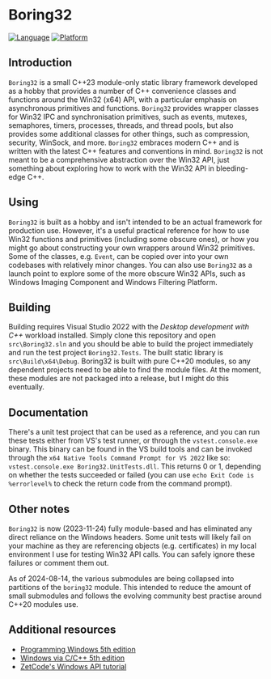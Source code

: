 # Boring32

[![Language](https://img.shields.io/badge/Language%20-C++23-blue.svg)](https://github.com/yottaawesome/boring32/)
[![Platform](https://img.shields.io/badge/Platform%20-Win32x64-blue.svg)](https://github.com/yottaawesome/boring32/)

## Introduction

`Boring32` is a small C++23 module-only static library framework developed as a hobby that provides a number of C++ convenience classes and functions around the Win32 (x64) API, with a particular emphasis on asynchronous primitives and functions. `Boring32` provides wrapper classes for Win32 IPC and synchronisation primitives, such as events, mutexes, semaphores, timers, processes, threads, and thread pools, but also provides some additional classes for other things, such as compression, security, WinSock, and more. `Boring32` embraces modern C++ and is written with the latest C++ features and conventions in mind. `Boring32` is not meant to be a comprehensive abstraction over the Win32 API, just something about exploring how to work with the Win32 API in bleeding-edge C++.

## Using

`Boring32` is built as a hobby and isn't intended to be an actual framework for production use. However, it's a useful practical reference for how to use Win32 functions and primitives (including some obscure ones), or how you might go about constructing your own wrappers around Win32 primitives. Some of the classes, e.g. `Event`, can be copied over into your own codebases with relatively minor changes. You can also use `Boring32` as a launch point to explore some of the more obscure Win32 APIs, such as Windows Imaging Component and Windows Filtering Platform.

## Building

Building requires Visual Studio 2022 with the _Desktop development with C++_ workload installed. Simply clone this repository and open `src\Boring32.sln` and you should be able to build the project immediately and run the test project `Boring32.Tests`. The built static library is `src\Build\x64\Debug`. Boring32 is built with pure C++20 modules, so any dependent projects need to be able to find the module files. At the moment, these modules are not packaged into a release, but I might do this eventually.

## Documentation

There's a unit test project that can be used as a reference, and you can run these tests either from VS's test runner, or through the `vstest.console.exe` binary. This binary can be found in the VS build tools and can be invoked through the `x64 Native Tools Command Prompt for VS 2022` like so: `vstest.console.exe Boring32.UnitTests.dll`. This returns 0 or 1, depending on whether the tests succeeded or failed (you can use `echo Exit Code is %errorlevel%` to check the return code from the command prompt).

## Other notes

`Boring32` is now (2023-11-24) fully module-based and has eliminated any direct reliance on the Windows headers. Some unit tests will likely fail on your machine as they are referencing objects (e.g. certificates) in my local environment I use for testing Win32 API calls. You can safely ignore these failures or comment them out. 

As of 2024-08-14, the various submodules are being collapsed into partitions of the `boring32` module. This intended to reduce the amount of small submodules and follows the evolving community best practise around C++20 modules use.

## Additional resources

* [Programming Windows 5th edition](https://github.com/yottaawesome/programming-windows-5th-edition)
* [Windows via C/C++ 5th edition](https://github.com/yottaawesome/windows-via-c-cpp)
* [ZetCode's Windows API tutorial](https://zetcode.com/gui/winapi/)

